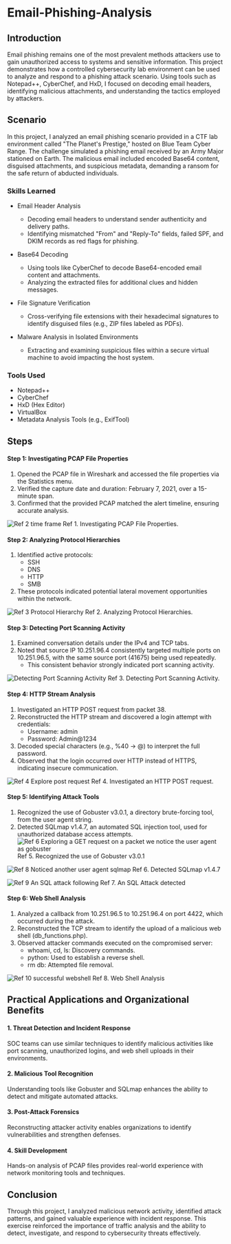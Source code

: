 # Email-Phishing-Analysis

## Introduction

Email phishing remains one of the most prevalent methods attackers use to gain unauthorized access to systems and sensitive information. This project demonstrates how a controlled cybersecurity lab environment can be used to analyze and respond to a phishing attack scenario. Using tools such as Notepad++, CyberChef, and HxD, I focused on decoding email headers, identifying malicious attachments, and understanding the tactics employed by attackers.

## Scenario

In this project, I analyzed an email phishing scenario provided in a CTF lab environment called "The Planet's Prestige," hosted on Blue Team Cyber Range. The challenge simulated a phishing email received by an Army Major stationed on Earth. The malicious email included encoded Base64 content, disguised attachments, and suspicious metadata, demanding a ransom for the safe return of abducted individuals. 

### Skills Learned

- Email Header Analysis
  - Decoding email headers to understand sender authenticity and delivery paths.
  - Identifying mismatched "From" and "Reply-To" fields, failed SPF, and DKIM records as red flags for phishing.

- Base64 Decoding
  - Using tools like CyberChef to decode Base64-encoded email content and attachments.
  - Analyzing the extracted files for additional clues and hidden messages.

- File Signature Verification
  - Cross-verifying file extensions with their hexadecimal signatures to identify disguised files (e.g., ZIP files labeled as PDFs).

- Malware Analysis in Isolated Environments
  - Extracting and examining suspicious files within a secure virtual machine to avoid impacting the host system.

### Tools Used

- Notepad++
- CyberChef
- HxD (Hex Editor)
- VirtualBox
- Metadata Analysis Tools (e.g., ExifTool)

## Steps

#### Step 1: Investigating PCAP File Properties

1. Opened the PCAP file in Wireshark and accessed the file properties via the Statistics menu.
2. Verified the capture date and duration: February 7, 2021, over a 15-minute span.
3. Confirmed that the provided PCAP matched the alert timeline, ensuring accurate analysis.

![Ref 2  time frame](https://github.com/user-attachments/assets/485203e2-4419-4fbf-b6c0-6cc5764c3a17)
Ref 1. Investigating PCAP File Properties.


#### Step 2: Analyzing Protocol Hierarchies
1. Identified active protocols:
    - SSH
    - DNS
    - HTTP
    - SMB
2. These protocols indicated potential lateral movement opportunities within the network.

![Ref 3  Protocol Hierarchy](https://github.com/user-attachments/assets/9737a1a9-8d09-4dcf-9926-03f60924043c)
Ref 2. Analyzing Protocol Hierarchies.


#### Step 3: Detecting Port Scanning Activity
1. Examined conversation details under the IPv4 and TCP tabs.
2. Noted that source IP 10.251.96.4 consistently targeted multiple ports on 10.251.96.5, with the same source port (41675) being used repeatedly.
    - This consistent behavior strongly indicated port scanning activity.

![Detecting Port Scanning Activity](https://github.com/user-attachments/assets/88084fba-6521-437b-8f31-3e0563a2795d)
Ref 3. Detecting Port Scanning Activity.


#### Step 4: HTTP Stream Analysis
1. Investigated an HTTP POST request from packet 38.
2. Reconstructed the HTTP stream and discovered a login attempt with credentials:
    - Username: admin
    - Password: Admin@1234
3. Decoded special characters (e.g., %40 → @) to interpret the full password.
4. Observed that the login occurred over HTTP instead of HTTPS, indicating insecure communication.

![Ref 4  Explore post request](https://github.com/user-attachments/assets/04fdd3a4-8485-4557-8e49-6ee4c9d6c294)
Ref 4. Investigated an HTTP POST request.


#### Step 5: Identifying Attack Tools
1. Recognized the use of Gobuster v3.0.1, a directory brute-forcing tool, from the user agent string.
2. Detected SQLmap v1.4.7, an automated SQL injection tool, used for unauthorized database access attempts.
![Ref 6  Exploring a GET request on a packet we notice the user agent as gobuster](https://github.com/user-attachments/assets/ce8aff31-5470-4e2e-8ebc-b3de869f1b03)
Ref 5. Recognized the use of Gobuster v3.0.1

![Ref 8  Noticed another user agent sqlmap](https://github.com/user-attachments/assets/4ded5263-eedb-4171-963f-d4777fd83110)
Ref 6. Detected SQLmap v1.4.7

![Ref 9  An SQL attack following](https://github.com/user-attachments/assets/83ad6804-cbce-4537-8911-24cadead71aa)
Ref 7. An SQL Attack detected

#### Step 6: Web Shell Analysis
1. Analyzed a callback from 10.251.96.5 to 10.251.96.4 on port 4422, which occurred during the attack.
2. Reconstructed the TCP stream to identify the upload of a malicious web shell (db_functions.php).
3. Observed attacker commands executed on the compromised server:
    - whoami, cd, ls: Discovery commands.
    - python: Used to establish a reverse shell.
    - rm db: Attempted file removal.

![Ref 10  successful webshell](https://github.com/user-attachments/assets/c931497d-2e18-46df-8af1-fd02e14ceed2)
Ref 8. Web Shell Analysis

## Practical Applications and Organizational Benefits

#### 1. Threat Detection and Incident Response
SOC teams can use similar techniques to identify malicious activities like port scanning, unauthorized logins, and web shell uploads in their environments.

#### 2. Malicious Tool Recognition
Understanding tools like Gobuster and SQLmap enhances the ability to detect and mitigate automated attacks.

#### 3. Post-Attack Forensics
Reconstructing attacker activity enables organizations to identify vulnerabilities and strengthen defenses.

#### 4. Skill Development
Hands-on analysis of PCAP files provides real-world experience with network monitoring tools and techniques.


## Conclusion 
Through this project, I analyzed malicious network activity, identified attack patterns, and gained valuable experience with incident response. This exercise reinforced the importance of traffic analysis and the ability to detect, investigate, and respond to cybersecurity threats effectively.
